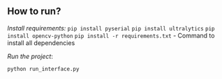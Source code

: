 ## How to run?

*Install requirements:*
 ```pip install pyserial```
 ```pip install ultralytics```
 ```pip install opencv-python```
 ```pip install -r requirements.txt``` - Command to install all dependencies

*Run the project*: 

`python run_interface.py`

